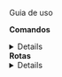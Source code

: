 Guia de uso

<strong>Comandos</strong>
<details> 
docker-compose up -d
docker exec -it api bash
npm install

npx sequelize db:create
npx sequelize db:migrate
npx sequelize db:seed:all

npm run debug ou npm start
 </details>
<strong>Rotas</strong>
<details> 

<strong>/cars</strong>
 <details> 

Esta rota possibilita a listagem dos veiculos armazenados e a adição de novos veículos ao banco de dados.

Com o uso do POST, o unico argumento requerido é a placa do veículo, no formato: { plate: "PLACA001"}, dentro do body da requisição.

 </details>
 <strong>/onposition</strong>
 <details> 

Esta rota possibilita a listagem dos posições dos veículos armazenados, que se encontram dentro de algum dos POIs

 </details>
 <strong>/points</strong>
 <details> 

Esta rota possibilita a listagem dos POIs armazenados e a adição de novos POIs ao banco de dados. A adição de um novo POI automaticamente atualiza, a lista de veículos que possam estar dentro desta rota. 

Para o envio de novos pontos o seguinte formato deve ser seguido:
{
  "nome": "Ponto999",
  "raio": "2018",
  "latitude": "-25.36491410",
  "longitude": "-51.46989100"
}

O envio deve estar dentro do body da requisição

 </details>
 <strong>/vehiclespos</strong>
 <details> 

Esta rota possibilita a listagem dos posições dos veículos armazenados bem como a adição de novas posiçoes. A adição de novas posições deve seguir o seguinte padrão, dentro do body da requisição:

{
  "placa": "TESTE003",
  "data_posicao": "2018-12-12 02:04:03",
  "velocidade": 0,
  "latitude": "-25.36491410",
  "longitude": "-51.46989100",
  "ignicao": 0
}



 </details>
 <strong>/time</strong>
 <details> 

Esta rota possibilita a listagem dos tempos dos veículos dentro de cada POI, ainda permitindo a filtragem por meio da data e da placa do veículo.
<details>/

    Aqui são listados todos os veiculos dentro dos POIs, as seguintes informações são passadas, conforme o modelo por todas as rotas:

    Id do veículo
    Placa do veículo
    Id do ponto
    Nome do Ponto
    Data de entrada no ponto
    Data de saída do ponto
    Tempo total gasto no ponto

</details>
<details>/date

Esta rota permite a busca da posição dos veículos dentro dos POIs, em determinada data, esta rota deve ser chamada com o seguinte parametro, dentro do corpo de requisição: 

{
    date: "2018-12-12 02:04:03"
}

A menor busca permitida esta relacionada com o ano, portando ela não aceita valores menores do que 4 cacacteres.

</details>
<details>/plate</details>

Esta rota permite a busca dos veículos dentro dos pontos de interesse, por meio de sua placa. A requisição de busca deve seguir o seguinte formato:

{
    plate: "TESTE001"
}


 </details>



 </details>
